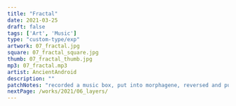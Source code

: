 ```yaml
---
title: "Fractal"
date: 2021-03-25
draft: false
tags: ['Art', 'Music']
type: "custom-type/exp"
artwork: 07_fractal.jpg
square: 07_fractal_square.jpg
thumb: 07_fractal_thumb.jpg
mp3: 07_fractal.mp3
artist: AncientAndroid
description: ""
patchNotes: "recorded a music box, put into morphagene, reversed and put clock in with morph at around 11. then sequenced plaits with ctrl. ctrl is also triggering switch change with row 3 (could also be done with gate outputs) which is switching between 8th and 16th notes going into plaits. telh set to chord with maths cycling centroid."
nextPage: /works/2021/06_layers/
---
```

